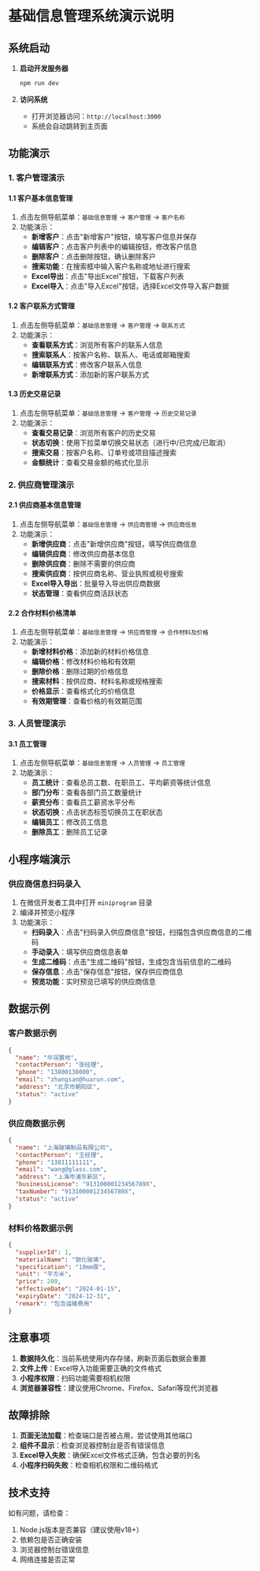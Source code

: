 # 基础信息管理系统演示说明

## 系统启动

1. **启动开发服务器**
   ```bash
   npm run dev
   ```

2. **访问系统**
   - 打开浏览器访问：`http://localhost:3000`
   - 系统会自动跳转到主页面

## 功能演示

### 1. 客户管理演示

#### 1.1 客户基本信息管理
1. 点击左侧导航菜单：`基础信息管理` → `客户管理` → `客户名称`
2. 功能演示：
   - **新增客户**：点击"新增客户"按钮，填写客户信息并保存
   - **编辑客户**：点击客户列表中的编辑按钮，修改客户信息
   - **删除客户**：点击删除按钮，确认删除客户
   - **搜索功能**：在搜索框中输入客户名称或地址进行搜索
   - **Excel导出**：点击"导出Excel"按钮，下载客户列表
   - **Excel导入**：点击"导入Excel"按钮，选择Excel文件导入客户数据

#### 1.2 客户联系方式管理
1. 点击左侧导航菜单：`基础信息管理` → `客户管理` → `联系方式`
2. 功能演示：
   - **查看联系方式**：浏览所有客户的联系人信息
   - **搜索联系人**：按客户名称、联系人、电话或邮箱搜索
   - **编辑联系方式**：修改客户联系人信息
   - **新增联系方式**：添加新的客户联系方式

#### 1.3 历史交易记录
1. 点击左侧导航菜单：`基础信息管理` → `客户管理` → `历史交易记录`
2. 功能演示：
   - **查看交易记录**：浏览所有客户的历史交易
   - **状态切换**：使用下拉菜单切换交易状态（进行中/已完成/已取消）
   - **搜索交易**：按客户名称、订单号或项目描述搜索
   - **金额统计**：查看交易金额的格式化显示

### 2. 供应商管理演示

#### 2.1 供应商基本信息管理
1. 点击左侧导航菜单：`基础信息管理` → `供应商管理` → `供应商信息`
2. 功能演示：
   - **新增供应商**：点击"新增供应商"按钮，填写供应商信息
   - **编辑供应商**：修改供应商基本信息
   - **删除供应商**：删除不需要的供应商
   - **搜索供应商**：按供应商名称、营业执照或税号搜索
   - **Excel导入导出**：批量导入导出供应商数据
   - **状态管理**：查看供应商活跃状态

#### 2.2 合作材料价格清单
1. 点击左侧导航菜单：`基础信息管理` → `供应商管理` → `合作材料及价格`
2. 功能演示：
   - **新增材料价格**：添加新的材料价格信息
   - **编辑价格**：修改材料价格和有效期
   - **删除价格**：删除过期的价格信息
   - **搜索材料**：按供应商、材料名称或规格搜索
   - **价格显示**：查看格式化的价格信息
   - **有效期管理**：查看价格的有效期范围

### 3. 人员管理演示

#### 3.1 员工管理
1. 点击左侧导航菜单：`基础信息管理` → `人员管理` → `员工管理`
2. 功能演示：
   - **员工统计**：查看总员工数、在职员工、平均薪资等统计信息
   - **部门分布**：查看各部门员工数量统计
   - **薪资分布**：查看员工薪资水平分布
   - **状态切换**：点击状态标签切换员工在职状态
   - **编辑员工**：修改员工信息
   - **删除员工**：删除员工记录

## 小程序端演示

### 供应商信息扫码录入
1. 在微信开发者工具中打开 `miniprogram` 目录
2. 编译并预览小程序
3. 功能演示：
   - **扫码录入**：点击"扫码录入供应商信息"按钮，扫描包含供应商信息的二维码
   - **手动录入**：填写供应商信息表单
   - **生成二维码**：点击"生成二维码"按钮，生成包含当前信息的二维码
   - **保存信息**：点击"保存信息"按钮，保存供应商信息
   - **预览功能**：实时预览已填写的供应商信息

## 数据示例

### 客户数据示例
```json
{
  "name": "华润置地",
  "contactPerson": "张经理",
  "phone": "13800138000",
  "email": "zhangsan@huarun.com",
  "address": "北京市朝阳区",
  "status": "active"
}
```

### 供应商数据示例
```json
{
  "name": "上海玻璃制品有限公司",
  "contactPerson": "王经理",
  "phone": "13811111111",
  "email": "wang@glass.com",
  "address": "上海市浦东新区",
  "businessLicense": "91310000123456789X",
  "taxNumber": "91310000123456789X",
  "status": "active"
}
```

### 材料价格数据示例
```json
{
  "supplierId": 1,
  "materialName": "钢化玻璃",
  "specification": "10mm厚",
  "unit": "平方米",
  "price": 280,
  "effectiveDate": "2024-01-15",
  "expiryDate": "2024-12-31",
  "remark": "包含运输费用"
}
```

## 注意事项

1. **数据持久化**：当前系统使用内存存储，刷新页面后数据会重置
2. **文件上传**：Excel导入功能需要正确的文件格式
3. **小程序权限**：扫码功能需要相机权限
4. **浏览器兼容性**：建议使用Chrome、Firefox、Safari等现代浏览器

## 故障排除

1. **页面无法加载**：检查端口是否被占用，尝试使用其他端口
2. **组件不显示**：检查浏览器控制台是否有错误信息
3. **Excel导入失败**：确保Excel文件格式正确，包含必要的列名
4. **小程序扫码失败**：检查相机权限和二维码格式

## 技术支持

如有问题，请检查：
1. Node.js版本是否兼容（建议使用v18+）
2. 依赖包是否正确安装
3. 浏览器控制台错误信息
4. 网络连接是否正常 